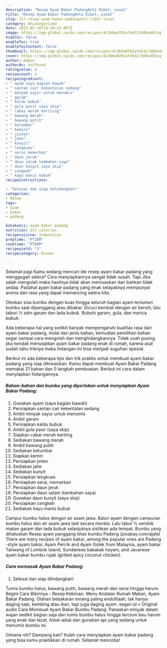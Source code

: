 ```yaml
---
description: "Resep Ayam Bakar PadangAnti Ribet, Lezat"
title: "Resep Ayam Bakar PadangAnti Ribet, Lezat"
slug: 317-resep-ayam-bakar-padanganti-ribet-lezat
category: Uncategorized
date: 2022-05-16T16:39:23.867Z
image: https://img-global.cpcdn.com/recipes/4c36be0701afe632/680x482cq70/ayam-bakar-padang-foto-resep-utama.jpg
hideToc: false
enableToc: true
enableTocContent: false
thumbnail: https://img-global.cpcdn.com/recipes/4c36be0701afe632/680x482cq70/ayam-bakar-padang-foto-resep-utama.jpg
cover: https://img-global.cpcdn.com/recipes/4c36be0701afe632/680x482cq70/ayam-bakar-padang-foto-resep-utama.jpg
author: Admin
authorAv: notfound
ratingvalue: 4
reviewcount: 3
recipeingredient:
- " ayam saya bagian bawah"
- " santan cair kekentalan sedang"
- " minyak sayur untuk menumis"
- " garam"
- " kaldu bubuk"
- " gula pasir saya skip"
- " cabai merah keriting"
- " bawang merah"
- " bawang putih"
- " ketumbar"
- " kemiri"
- " jinten"
- " jahe"
- " kunyit"
- " lengkuas"
- " serai memarkan"
- " daun jeruk"
- " daun salam tambahan saya"
- " daun kunyit saya skip"
- " cengkeh"
- " kayu manis bubuk"
recipeinstructions:

- "Selesai dan siap dihidangkan!"
categories:
- Resep
tags:
- ayam
- bakar
- padang

katakunci: ayam bakar padang 
nutrition: 127 calories
recipecuisine: Indonesian
preptime: "PT26M"
cooktime: "PT60M"
recipeyield: "3"
recipecategory: Dinner

---
```



Selamat pagi Kamu sedang mencari ide resep ayam bakar padang yang menggugah selera? Cara menyiapkannya sangat tidak susah. Tapi Jika salah mengolah maka hasilnya tidak akan memuaskan dan bahkan tidak sedap. Padahal ayam bakar padang yang enak selayaknya mempunyai aroma dan rasa yang dapat memancing selera kita.


Oleskan sisa bumbu dengan kuas hingga seluruh bagian ayam terlumuri bumbu saat dipanggang atau dibakar. Dicuci kembali dengan air bersih, lalu taburi ½ sdm garam dan lada bubuk. Bubuhi garam, gula, dan merica bubuk.

Ada beberapa hal yang sedikit banyak mempengaruhi kualitas rasa dari ayam bakar padang, mulai dari jenis bahan, kemudian pemilihan bahan segar sampai cara mengolah dan menghidangkannya. Tidak usah pusing jika hendak menyiapkan ayam bakar padang enak di rumah, karena asal sudah tahu triknya maka hidangan ini bisa menjadi suguhan spesial.


Berikut ini ada beberapa tips dan trik praktis untuk membuat ayam bakar padang yang siap dikreasikan. Kamu dapat membuat Ayam Bakar Padang memakai 21 bahan dan 0 langkah pembuatan. Berikut ini cara dalam menyiapkan hidangannya.

<!--inarticleads1-->

##### Bahan-bahan dan bumbu yang diperlukan untuk menyiapkan Ayam Bakar Padang:

1. Gunakan  ayam (saya bagian bawah)
1. Persiapkan  santan cair kekentalan sedang
1. Ambil  minyak sayur untuk menumis
1. Ambil  garam
1. Persiapkan  kaldu bubuk
1. Ambil  gula pasir (saya skip)
1. Siapkan  cabai merah keriting
1. Sediakan  bawang merah
1. Ambil  bawang putih
1. Sediakan  ketumbar
1. Siapkan  kemiri
1. Persiapkan  jinten
1. Sediakan  jahe
1. Sediakan  kunyit
1. Persiapkan  lengkuas
1. Persiapkan  serai, memarkan
1. Persiapkan  daun jeruk
1. Persiapkan  daun salam (tambahan saya)
1. Gunakan  daun kunyit (saya skip)
1. Persiapkan  cengkeh
1. Sediakan  kayu manis bubuk


Campur bumbu halus dengan air asam jawa. Baluri ayam dengan campuran bumbu halus dan air asam jawa tadi secara merata. Lalu tabur ½ sendok makan garam dan lada bubuk selanjutnya sisihkan ada tempat. Bumbu yang dihaluskan Resep ayam panggang khas bumbu Padang (pixabay.com/ajale) There are many recipes of ayam bakar, among the popular ones are Padang -style ayam bakar, Ayam Percik and Ayam Golek from Malaysia, ayam bakar Taliwang of Lombok island, Sundanese bakakak hayam, and Javanese ayam bakar bumbu rujak (grilled spicy coconut chicken). 

<!--inarticleads2-->

##### Cara memasak Ayam Bakar Padang:


1. Selesai dan siap dihidangkan!

Tumis bumbu halus, bawang putih, bawang merah dan serai hingga harum. Begini Cara Bikinnya - Resep Kekinian. Menu Andalan Rumah Makan, Ayam Bakar Padang. Olahan bebakaran emang paling endolitaah, tak hanya daging sapi, kambing atau ikan, tapi juga daging ayam. segari.id • Original audio Cara Membuat Ayam Bakar Bumbu Padang: Panaskan minyak dalam wajan sedikit bagian saja dan tumis bumbu halus hingga tercium bau harum yang enak dan lezat. Aduk-aduk dan gunakan api yang sedang untuk menumis bumbu ini. 

Gimana nih? Gampang kan? Itulah cara menyiapkan ayam bakar padang yang bisa kamu praktikkan di rumah. Selamat mencoba!
